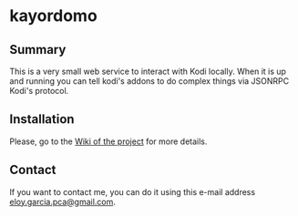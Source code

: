 # kayordomo

## Summary ##
This is a very small web service to interact with Kodi locally. When it is up and running you can tell kodi's addons to do complex things via JSONRPC Kodi's protocol.

## Installation ##
Please, go to the [Wiki of the project](https://github.com/egara/kayordomo/wiki) for more details.

## Contact ##
If you want to contact me, you can do it using this e-mail address <eloy.garcia.pca@gmail.com>.

